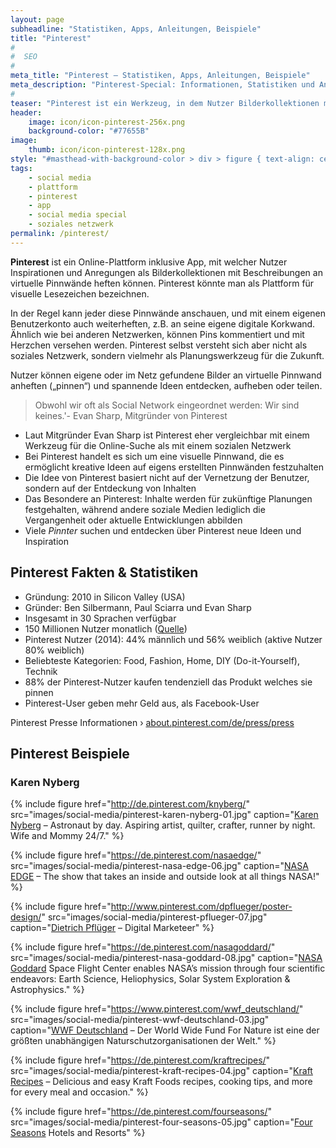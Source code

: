 ```yaml
---
layout: page
subheadline: "Statistiken, Apps, Anleitungen, Beispiele"
title: "Pinterest"
#
#  SEO
#
meta_title: "Pinterest – Statistiken, Apps, Anleitungen, Beispiele"
meta_description: "Pinterest-Special: Informationen, Statistiken und Anwendungsbeispiele von Unternemen rund um Pinterest."
#
teaser: "Pinterest ist ein Werkzeug, in dem Nutzer Bilderkollektionen mit Beschreibungen an virtuelle Pinnwände heften können. Andere Nutzer können dieses Bild ebenfalls teilen (repinnen), ihren Gefallen daran ausdrücken oder es kommentieren."
header:
    image: icon/icon-pinterest-256x.png
    background-color: "#77655B"
image:
    thumb: icon/icon-pinterest-128x.png
style: "#masthead-with-background-color > div > figure { text-align: center };"
tags:
    - social media
    - plattform
    - pinterest
    - app
    - social media special
    - soziales netzwerk
permalink: /pinterest/
---
```

**Pinterest** ist ein Online-Plattform inklusive App, mit welcher Nutzer Inspirationen und Anregungen als Bilderkollektionen mit Beschreibungen an virtuelle Pinnwände heften können. Pinterest könnte man als Plattform für visuelle Lesezeichen bezeichnen.

In der Regel kann jeder diese Pinnwände anschauen, und mit einem eigenen Benutzerkonto auch weiterheften, z.B. an seine eigene digitale Korkwand. Ähnlich wie bei anderen Netzwerken, können Pins kommentiert und mit Herzchen versehen werden. Pinterest selbst versteht sich aber nicht als soziales Netzwerk, sondern vielmehr als Planungswerkzeug für die Zukunft.

Nutzer können eigene oder im Netz gefundene Bilder an virtuelle Pinnwand anheften („pinnen“) und spannende Ideen entdecken, aufheben oder teilen.

> Obwohl wir oft als Social Network eingeordnet werden: Wir sind keines.'- Evan Sharp, Mitgründer von Pinterest

- Laut Mitgründer Evan Sharp ist Pinterest eher vergleichbar mit einem Werkzeug für die Online-Suche als mit einem sozialen Netzwerk
- Bei Pinterest handelt es sich um eine visuelle Pinnwand, die es ermöglicht kreative Ideen auf eigens erstellten Pinnwänden festzuhalten
- Die Idee von Pinterest basiert nicht auf der Vernetzung der Benutzer, sondern auf der Entdeckung von Inhalten
- Das Besondere an Pinterest: Inhalte werden für zukünftige Planungen festgehalten, während andere soziale Medien lediglich die Vergangenheit oder aktuelle Entwicklungen abbilden
- Viele *Pinnter* suchen und entdecken über Pinterest neue Ideen und Inspiration


## Pinterest Fakten & Statistiken

- Gründung: 2010 in Silicon Valley (USA)
- Gründer: Ben Silbermann, Paul Sciarra und Evan Sharp
- Insgesamt in 30 Sprachen verfügbar
- 150 Millionen Nutzer monatlich ([Quelle](https://blog.pinterest.com/en/150-million-people-finding-ideas-pinterest))
- Pinterest Nutzer (2014): 44% männlich und 56% weiblich (aktive Nutzer 80% weiblich)
- Beliebteste Kategorien: Food, Fashion, Home, DIY (Do-it-Yourself), Technik
- 88% der Pinterest-Nutzer kaufen tendenziell das Produkt welches sie pinnen
- Pinterest-User geben mehr Geld aus, als Facebook-User


Pinterest Presse Informationen › [about.pinterest.com/de/press/press](https://about.pinterest.com/de/press/press)



## Pinterest Beispiele

### Karen Nyberg

{% include figure
href="http://de.pinterest.com/knyberg/"
src="images/social-media/pinterest-karen-nyberg-01.jpg"
caption="[Karen Nyberg](http://de.pinterest.com/knyberg/) – Astronaut by day. Aspiring artist, quilter, crafter, runner by night. Wife and Mommy 24/7."
%}

{% include figure
href="https://de.pinterest.com/nasaedge/"
src="images/social-media/pinterest-nasa-edge-06.jpg"
caption="[NASA EDGE](https://de.pinterest.com/nasaedge/) – The show that takes an inside and outside look at all things NASA!"
%}

{% include figure
href="http://www.pinterest.com/dpflueger/poster-design/"
src="images/social-media/pinterest-pflueger-07.jpg"
caption="[Dietrich Pflüger](http://www.pinterest.com/dpflueger/poster-design/) – Digital Marketeer"
%}

{% include figure
href="https://de.pinterest.com/nasagoddard/"
src="images/social-media/pinterest-nasa-goddard-08.jpg"
caption="[NASA Goddard](https://de.pinterest.com/nasagoddard/) Space Flight Center enables NASA’s mission through four scientific endeavors: Earth Science, Heliophysics, Solar System Exploration & Astrophysics."
%}

{% include figure
href="https://www.pinterest.com/wwf_deutschland/"
src="images/social-media/pinterest-wwf-deutschland-03.jpg"
caption="[WWF Deutschland](https://www.pinterest.com/wwf_deutschland/) – Der World Wide Fund For Nature ist eine der größten unabhängigen Naturschutzorganisationen der Welt."
%}

{% include figure
href="https://de.pinterest.com/kraftrecipes/"
src="images/social-media/pinterest-kraft-recipes-04.jpg"
caption="[Kraft Recipes](https://de.pinterest.com/kraftrecipes/) – Delicious and easy Kraft Foods recipes, cooking tips, and more for every meal and occasion."
%}

{% include figure
href="https://de.pinterest.com/fourseasons/"
src="images/social-media/pinterest-four-seasons-05.jpg"
caption="[Four Seasons](https://de.pinterest.com/fourseasons/) Hotels and Resorts"
%}

